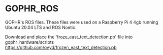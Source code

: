 # GOPHR_ROS
GOPHR's ROS files. These files were used on a Raspberry Pi 4 4gb running Ubuntu 20.04 LTS and ROS Noetic.

Download and place the 'froze_east_text_detection.pb' file into gophr_hardware/scripts
https://github.com/oyyd/frozen_east_text_detection.pb
